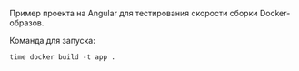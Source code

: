 Пример проекта на Angular для тестирования скорости сборки Docker-образов.

Команда для запуска:

```
time docker build -t app .
```